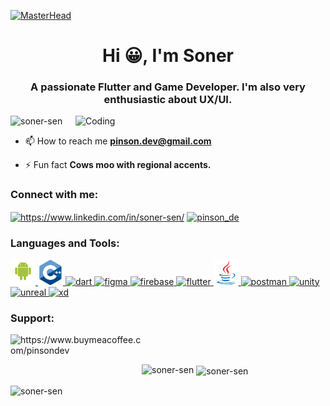 [![MasterHead](https://i.pinimg.com/originals/a2/4c/b5/a24cb568fa40046f8562dbc45cea8506.gif)](https://www.linkedin.com/in/soner-sen/)
<h1 align="center">Hi 😀, I'm Soner</h1>
<h3 align="center">A passionate Flutter and Game Developer. I'm also very enthusiastic about UX/UI.</h3>

<img align="right" alt="Coding" width="400" src="https://c.tenor.com/LXJkzQ_B_BUAAAAC/my-hero-academia-boku-no-hero-academia.gif">

<p align="left"> <img src="https://komarev.com/ghpvc/?username=soner-sen&label=Profile%20views&color=0e75b6&style=flat" alt="soner-sen" /> </p>

- 📫 How to reach me **pinson.dev@gmail.com**

- ⚡ Fun fact **Cows moo with regional accents.**

<h3 align="left">Connect with me:</h3>
<p align="left">
<a href="https://linkedin.com/in/https://www.linkedin.com/in/soner-sen/" target="blank"><img align="center" src="https://raw.githubusercontent.com/rahuldkjain/github-profile-readme-generator/master/src/images/icons/Social/linked-in-alt.svg" alt="https://www.linkedin.com/in/soner-sen/" height="30" width="40" /></a>
<a href="https://instagram.com/pinson_de" target="blank"><img align="center" src="https://raw.githubusercontent.com/rahuldkjain/github-profile-readme-generator/master/src/images/icons/Social/instagram.svg" alt="pinson_de" height="30" width="40" /></a>
</p>

<h3 align="left">Languages and Tools:</h3>
<p align="left"> <a href="https://developer.android.com" target="_blank" rel="noreferrer"> <img src="https://raw.githubusercontent.com/devicons/devicon/master/icons/android/android-original-wordmark.svg" alt="android" width="40" height="40"/> </a> <a href="https://www.w3schools.com/cpp/" target="_blank" rel="noreferrer"> <img src="https://raw.githubusercontent.com/devicons/devicon/master/icons/cplusplus/cplusplus-original.svg" alt="cplusplus" width="40" height="40"/> </a> <a href="https://dart.dev" target="_blank" rel="noreferrer"> <img src="https://www.vectorlogo.zone/logos/dartlang/dartlang-icon.svg" alt="dart" width="40" height="40"/> </a> <a href="https://www.figma.com/" target="_blank" rel="noreferrer"> <img src="https://www.vectorlogo.zone/logos/figma/figma-icon.svg" alt="figma" width="40" height="40"/> </a> <a href="https://firebase.google.com/" target="_blank" rel="noreferrer"> <img src="https://www.vectorlogo.zone/logos/firebase/firebase-icon.svg" alt="firebase" width="40" height="40"/> </a> <a href="https://flutter.dev" target="_blank" rel="noreferrer"> <img src="https://www.vectorlogo.zone/logos/flutterio/flutterio-icon.svg" alt="flutter" width="40" height="40"/> </a> <a href="https://www.java.com" target="_blank" rel="noreferrer"> <img src="https://raw.githubusercontent.com/devicons/devicon/master/icons/java/java-original.svg" alt="java" width="40" height="40"/> </a> <a href="https://postman.com" target="_blank" rel="noreferrer"> <img src="https://www.vectorlogo.zone/logos/getpostman/getpostman-icon.svg" alt="postman" width="40" height="40"/> </a> <a href="https://unity.com/" target="_blank" rel="noreferrer"> <img src="https://www.vectorlogo.zone/logos/unity3d/unity3d-icon.svg" alt="unity" width="40" height="40"/> </a> <a href="https://unrealengine.com/" target="_blank" rel="noreferrer"> <img src="https://raw.githubusercontent.com/kenangundogan/fontisto/036b7eca71aab1bef8e6a0518f7329f13ed62f6b/icons/svg/brand/unreal-engine.svg" alt="unreal" width="40" height="40"/> </a> <a href="https://www.adobe.com/products/xd.html" target="_blank" rel="noreferrer"> <img src="https://cdn.worldvectorlogo.com/logos/adobe-xd.svg" alt="xd" width="40" height="40"/> </a> </p>

<h3 align="left">Support:</h3>
<p><a href="https://www.buymeacoffee.com/pinsondev"> <img align="left" src="https://cdn.buymeacoffee.com/buttons/v2/default-yellow.png" height="50" width="210" alt="https://www.buymeacoffee.com/pinsondev" /></a></p><br><br>

<p><img align="left" src="https://github-readme-stats.vercel.app/api/top-langs?username=soner-sen&show_icons=true&locale=en&layout=compact" alt="soner-sen" /></p>

<p>&nbsp;<img align="center" src="https://github-readme-stats.vercel.app/api?username=soner-sen&show_icons=true&locale=en" alt="soner-sen" /></p>

<p><img align="center" src="https://github-readme-streak-stats.herokuapp.com/?user=soner-sen&" alt="soner-sen" /></p>
